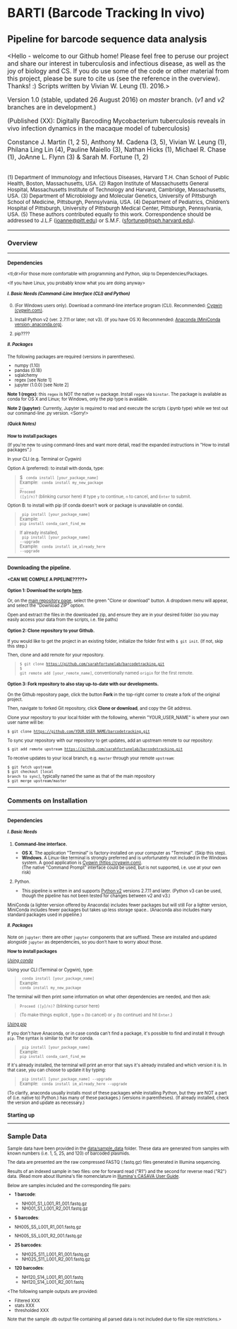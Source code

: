 
# BARTI (Barcode Tracking In vivo)
## Pipeline for barcode sequence data analysis

<Hello - welcome to our Github home! Please feel free to peruse our project and share our interest in tuberculosis and infectious disease, as well as the joy of biology and CS. If you do use some of the code or other material from this project, please be sure to cite us (see the reference in the overview). Thanks! :)  Scripts written by Vivian W. Leung (1). 2016.>


Version 1.0 (stable, updated 26 August 2016) on <i>master</i> branch.
(<i>v1</i> and <i>v2</i> branches are in development.)



(Published (XX):
Digitally Barcoding Mycobacterium tuberculosis reveals in vivo infection dynamics in the macaque model of tuberculosis)

<extrasmall>Constance J. Martin (1, 2 5), Anthony M. Cadena (3, 5), Vivian W. Leung (1), Philana Ling Lin (4), Pauline Maiello (3), Nathan Hicks (1), Michael R. Chase (1), JoAnne L. Flynn (3) & Sarah M. Fortune (1, 2)<extrasmall>
<br/><br/>

<extrasmall> <small>(1) Department of Immunology and Infectious Diseases, Harvard T.H. Chan School of Public Health, Boston, Massachusetts, USA. (2) Ragon Institute of Massachusetts General Hospital, Massachusetts Institute of Technology and Harvard, Cambridge, Massachusetts, USA. (3) Department of Microbiology and Molecular Genetics, University of Pittsburgh School of Medicine, Pittsburgh, Pennsylvania, USA. (4) Department of Pediatrics, Children’s Hospital of Pittsburgh, University of Pittsburgh Medical Center, Pittsburgh, Pennsylvania, USA. (5) These authors contributed equally to this work. Correspondence should be addressed to J.L.F (joanne@pitt.edu) or S.M.F. (sfortune@hsph.harvard.edu).<small> </extrasmall>

-------------
## Overview
------------
### Dependencies


<tl;dr>For those more comfortable with programming and Python, skip to Dependencies/Packages.

<If you have Linux, you probably know what you are doing anyway>

##### I.  Basic Needs (Command-Line Interface (CLI) and Python)</b>
0. (For Windows users only). Download a command-line interface program (CLI). Recommended: [Cygwin (cygwin.com)](https://cygwin.com).

0. Install Python v2 (ver. 2.7.11 or later; not v3). (If you have OS X) Recommended: [Anaconda (MiniConda version; anaconda.org)](https://anaconda.org).

0. pip????

##### II.  Packages

The following packages are required (versions in parentheses).

* numpy (1.10)
* pandas (0.18)
* sqlalchemy
* regex  [see Note 1]
* jupyter (1.0.0)  [see Note 2]

<b>Note 1 (regex)</b>: this <code>regex</code> is NOT the native <code>re</code> package. Install <code>regex</code> via <code>binstar</code>. The package is available as conda for OS X and Linux; for Windows, only the pip type is available.

<b>Note 2 (jupyter)</b>: Currently, Jupyter is required to read and execute the scripts (.ipynb type) while we test out our command-line .py version. <Sorry!>

##### (Quick Notes)
<b>How to install packages</b>

(If you're new to using command-lines and want more detail, read the expanded instructions in "How to install packages".)

In your CLI (e.g. Terminal or Cygwin)

Option A (preferred): to install with donda, type:
> $ <code> conda install [your_package_name]</code> <br/>
Example: <code> conda install my_new_package</code> <br/>...<br/>
> <code>Proceed ([y]/n)?</code> (blinking cursor here) # type <code>y</code> to continue, <code>n</code> to cancel, and <code>Enter</code> to submit.

Option B: to install with pip (if conda doesn't work or package is unavailable on conda).

> <code> pip install [your_package_name]</code> <br/>
Example: <code> pip install conda_cant_find_me</code> <br/>

> If already installed, <br/>
> <code> pip install [your_package_name] --upgrade </code> <br/>
Example: <code> conda install im_already_here --upgrade</code> <br/>

-------
### Downloading the pipeline.

#### <CAN WE COMPILE A PIPELINE?????>

#### Option 1:  Download the scripts [here](https://github.com/sarahfortunelab/barcodetracking/archive/master.zip).

Or, on the [main repository page](https://github.com/sarahfortunelab/barcodetracking), select the green "Clone or download" button. A dropdown menu will appear, and select the "Download ZIP" option.

Open and extract the files in the downloaded zip, and ensure they are in your desired folder (so you may easily access your data from the scripts, i.e. file paths)

#### Option 2:  Clone repository to your Github.

If you would like to get the project in an existing folder, initialize the folder first with <code>$ git init</code>. (If not, skip this step.)

Then, clone and add remote for your repository.

><code>$ git clone https://github.com/sarahfortunelab/barcodetracking.git<br/>$ git remote add [your_remote_name]</code>, conventionally named  <code>origin</code> for the first remote.


#### Option 3:  Fork repository to also stay up-to-date with our developments.

On the Github repository page, click the button <b>Fork</b> in the top-right corner to create a fork of the original project.

Then, navigate to forked Git repository, click <b>Clone or download</b>, and copy the Git address.

Clone your repository to your local folder with the following, wherein "YOUR_USER_NAME" is where your own user name will be:

<code>$ git clone https://github.com/YOUR_USER_NAME/barcodetracking.git</code>

To sync your repository with our repository to get updates, add an upstream remote to our repository:

<code>$ git add remote upstream https://github.com/sarahfortunelab/barcodetracking.git</code>

To receive updates to your local branch, e.g. <code>master</code> through your remote <code>upstream</code>:

<code>$ git fetch upstream<br/></code>
<code>$ git checkout [local branch to sync]</code>, typically named the same as that of the main repository<br/>
<code>$ git merge upstream/master</code><br/>






--------
## Comments on Installation
----------
### Dependencies

##### I. Basic Needs
1. <b>Command-line interface.</b>
   * <b>OS X</b>. The application "Terminal" is factory-installed on your computer as "Terminal". (Skip this step).
   * <b>Windows</b>. A Linux-like terminal is strongly preferred and is unfortunately not included in the Windows system. A good application is  [Cygwin (https://cygwin.com)](https://cygwin.com).
   <br/>(The native "Command Prompt" interface could be used, but is not supported, i.e. use at your own risk)

2. Python.  
   * This pipeline is written in and supports <u>Python v2</u> versions 2.7.11 and later. (Python v3 can be used, though the pipeline has not been tested for changes between v2 and v3.)


  MiniConda (a lighter version offered by Anaconda) includes fewer packages but will still For a lighter version, MiniConda includes fewer packages but takes up less storage space.. (Anaconda also includes many standard packages used in pipeline.)

##### II.  Packages

  Note on <code>jupyter</code>: there are other <code>jupyter</code> components that are suffixed. These are installed and updated alongside <code>jupyter</code> as dependencies, so you don't have to worry about those.

  <b>How to install packages</b>

  <u><i>Using conda</i></u>

  Using your CLI (Terminal or Cygwin), type:

  > <code> conda install [your_package_name]</code> <br/>
  Example: <code> conda install my_new_package</code> <br/>

  The terminal will then print some information on what other dependencies are needed, and then ask:

  > <code>Proceed ([y]/n)?</code> (blinking cursor here)

  > (To make things explicit <in the zen of python>, type <code>n</code> (to cancel) or  <code>y</code> (to continue) and hit <code>Enter</code>.)

  <u><i>Using pip</i></u>

  If you don't have Anaconda, or in case conda can't find a package, it's possible to find and install it through <code>pip</code>. The syntax is similar to that for conda.

  > <code> pip install [your_package_name]</code> <br/>
  Example: <code> pip install conda_cant_find_me</code> <br/>

  If it's already installed, the terminal will print an error that says it's already installed and which version it is. In that case, you can choose to update it by typing:

  > <code> pip install [your_package_name] --upgrade </code> <br/>
  Example: <code> conda install im_already_here --upgrade</code> <br/>


  (To clarify, anaconda usually installs most of these packages while installing Python, but they are NOT a part of (i.e. native to) Python.) has many of these packages.) (versions in parentheses). (If already installed, check the version and update as necessary.)


### Starting up



_______________________
## Sample Data

Sample data have been provided in the [data/sample_data](https://github.com/sarahfortunelab/barcodetracking) folder. These data are generated from samples with known numbers (i.e. 1, 5, 25, and 120) of barcoded plasmids.

The data are presented are the raw compressed FASTQ (.fastq.gz) files generated in Illumina sequencing.

Results of an indexed sample in two files: one for forward read ("R1") and the second for reverse read ("R2") data. (Read more about Illumina's file nomenclature in [Illumina's CASAVA User Guide](http://support.illumina.com/help/SequencingAnalysisWorkflow/Content/Vault/Informatics/Sequencing_Analysis/CASAVA/swSEQ_mCA_FASTQFiles.htm).

Below are samples included and the corresponding file pairs:

*  <b>1 barcode</b>:
   * NH001_S1_L001_R1_001.fastq.gz
   * NH001_S1_L001_R2_001.fastq.gz


*  <b>5 barcodes</b>:
  * NH005_S5_L001_R1_001.fastq.gz
  * NH005_S5_L001_R2_001.fastq.gz


*  <b>25 barcodes</b>:
   * NH025_S11_L001_R1_001.fastq.gz
   * NH025_S11_L001_R2_001.fastq.gz


*  <b>120 barcodes</b>:
   * NH120_S14_L001_R1_001.fastq
   * NH120_S14_L001_R2_001.fastq

<The following sample outputs are provided:

*  Filtered XXX
*  stats XXX
*  thresholded XXX

Note that the sample .db output file containing all parsed data is not included due to file size restrictions.>
